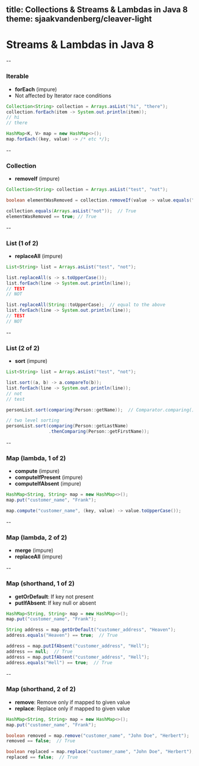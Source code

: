 title: Collections & Streams & Lambdas in Java 8
theme: sjaakvandenberg/cleaver-light
--
# Streams & Lambdas in Java 8

--
### Iterable
* **forEach** (impure)
* Not affected by Iterator race conditions

```java
Collection<String> collection = Arrays.asList("hi", "there");
collection.forEach(item -> System.out.println(item));
// hi
// there

HashMap<K, V> map = new HashMap<>();
map.forEach((key, value) -> /* etc */);
```

--

### Collection
* **removeIf** (impure)

```java
Collection<String> collection = Arrays.asList("test", "not");

boolean elementWasRemoved = collection.removeIf(value -> value.equals("test"));

collection.equals(Arrays.asList("not"));  // True
elementWasRemoved == true; // True
```

--

### List (1 of 2)

* **replaceAll** (impure)

```java
List<String> list = Arrays.asList("test", "not");

list.replaceAll(s -> s.toUpperCase());  
list.forEach(line -> System.out.println(line));
// TEST
// NOT

list.replaceAll(String::toUpperCase);  // equal to the above
list.forEach(line -> System.out.println(line));
// TEST
// NOT
```

--

### List (2 of 2)
* **sort** (impure)

```java
List<String> list = Arrays.asList("test", "not");

list.sort((a, b) -> a.compareTo(b));
list.forEach(line -> System.out.println(line));
// not
// test

personList.sort(comparing(Person::getName));  // Comparator.comparing()

// two level sorting
personList.sort(comparing(Person::getLastName)
                .thenComparing(Person::getFirstName));

```

--

### Map (lambda, 1 of 2)
* **compute** (impure)
* **computeIfPresent** (impure)
* **computeIfAbsent** (impure)

```java
HashMap<String, String> map = new HashMap<>();
map.put("customer_name", "Frank");

map.compute("customer_name", (key, value) -> value.toUpperCase());
```

--

### Map (lambda, 2 of 2)
* **merge** (impure)
* **replaceAll** (impure)

--
### Map (shorthand, 1 of 2)
* **getOrDefault**: If key not present
* **putIfAbsent**: If key null or absent

```java
HashMap<String, String> map = new HashMap<>();
map.put("customer_name", "Frank");

String address = map.getOrDefault("customer_address", "Heaven");
address.equals("Heaven") == true;  // True

address = map.putIfAbsent("customer_address", "Hell");
address == null;  // True
address = map.putIfAbsent("customer_address", "Hell");
address.equals("Hell") == true;  // True
```

--
### Map (shorthand, 2 of 2)
* **remove**: Remove only if mapped to given value
* **replace**: Replace only if mapped to given value

```java
HashMap<String, String> map = new HashMap<>();
map.put("customer_name", "Frank");

boolean removed = map.remove("customer_name", "John Doe", "Herbert");
removed == false;  // True

boolean replaced = map.replace("customer_name", "John Doe", "Herbert");
replaced == false;  // True
```
